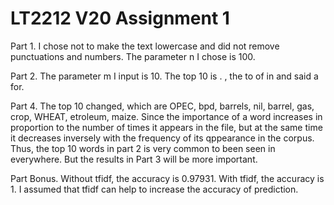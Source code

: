 # LT2212 V20 Assignment 1

Part 1.
I chose not to make the text lowercase and did not remove punctuations and numbers.
The parameter n I chose is 100.

Part 2.
The parameter m I input is 10.
The top 10 is . , the to of in and said a for.

Part 4.
The top 10 changed, which are OPEC, bpd, barrels, nil, barrel, gas, crop, WHEAT, etroleum, maize.
Since the importance of a word increases in proportion to the number of times it appears in the file, but at the same time it decreases inversely with the frequency of its qppearance in the corpus. Thus, the top 10 words in part 2 is very common to been seen in everywhere. But the results in Part 3 will be more important.

Part Bonus.
Without tfidf, the accuracy is 0.97931. With tfidf, the accuracy is 1. I assumed that tfidf can help to increase the accuracy of prediction.
